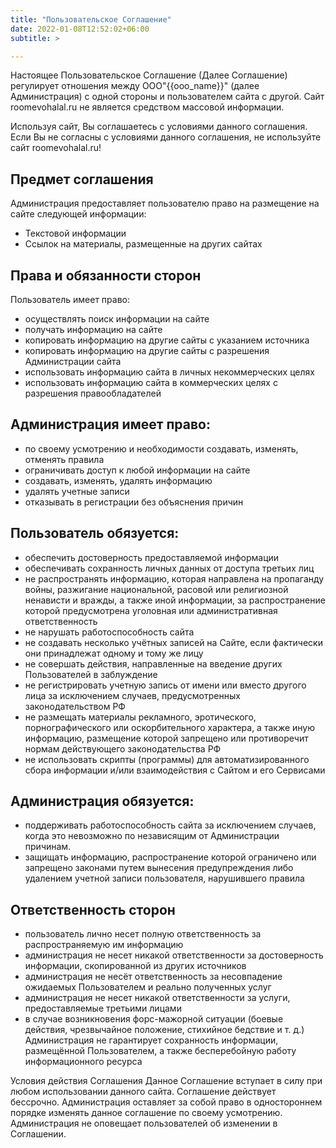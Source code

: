 ```yaml
---
title: "Пользовательское Соглашение"
date: 2022-01-08T12:52:02+06:00
subtitle: >

---
```


Настоящее Пользовательское Соглашение (Далее Соглашение) регулирует отношения между OOO"{{ooo_name}}" (далее Администрация) с одной стороны и пользователем сайта с другой. Сайт roomevohalal.ru не является средством массовой информации.

Используя сайт, Вы соглашаетесь с условиями данного соглашения.
Если Вы не согласны с условиями данного соглашения, не используйте сайт roomevohalal.ru!

## Предмет соглашения
Администрация предоставляет пользователю право на размещение на сайте следующей информации:

- Текстовой информации
- Ссылок на материалы, размещенные на других сайтах

## Права и обязанности сторон
Пользователь имеет право:

- осуществлять поиск информации на сайте
- получать информацию на сайте
- копировать информацию на другие сайты с указанием источника
- копировать информацию на другие сайты с разрешения Администрации сайта
- использовать информацию сайта в личных некоммерческих целях
- использовать информацию сайта в коммерческих целях с разрешения правообладателей

## Администрация имеет право:
- по своему усмотрению и необходимости создавать, изменять, отменять правила
- ограничивать доступ к любой информации на сайте
- создавать, изменять, удалять информацию
- удалять учетные записи
- отказывать в регистрации без объяснения причин

## Пользователь обязуется:
- обеспечить достоверность предоставляемой информации
- обеспечивать сохранность личных данных от доступа третьих лиц
- не распространять информацию, которая направлена на пропаганду войны, разжигание национальной, расовой или религиозной ненависти и вражды, а также иной информации, за распространение которой предусмотрена уголовная или административная ответственность
- не нарушать работоспособность сайта
- не создавать несколько учётных записей на Сайте, если фактически они принадлежат одному и тому же лицу
- не совершать действия, направленные на введение других Пользователей в заблуждение
- не регистрировать учетную запись от имени или вместо другого лица за исключением случаев, предусмотренных законодательством РФ
- не размещать материалы рекламного, эротического, порнографического или оскорбительного характера, а также иную информацию, размещение которой запрещено или противоречит нормам действующего законодательства РФ
- не использовать скрипты (программы) для автоматизированного сбора информации и/или взаимодействия с Сайтом и его Сервисами

## Администрация обязуется:
- поддерживать работоспособность сайта за исключением случаев, когда это невозможно по независящим от Администрации причинам.
- защищать информацию, распространение которой ограничено или запрещено законами путем вынесения предупреждения либо удалением учетной записи пользователя, нарушившего правила

## Ответственность сторон
- пользователь лично несет полную ответственность за распространяемую им информацию
- администрация не несет никакой ответственности за достоверность информации, скопированной из других источников
- администрация не несёт ответственность за несовпадение ожидаемых Пользователем и реально полученных услуг
- администрация не несет никакой ответственности за услуги, предоставляемые третьими лицами
- в случае возникновения форс-мажорной ситуации (боевые действия, чрезвычайное положение, стихийное бедствие и т. д.) Администрация не гарантирует сохранность информации, размещённой Пользователем, а также бесперебойную работу информационного ресурса

Условия действия Соглашения
Данное Соглашение вступает в силу при любом использовании данного сайта.
Соглашение действует бессрочно.
Администрация оставляет за собой право в одностороннем порядке изменять данное соглашение по своему усмотрению.
Администрация не оповещает пользователей об изменении в Соглашении.